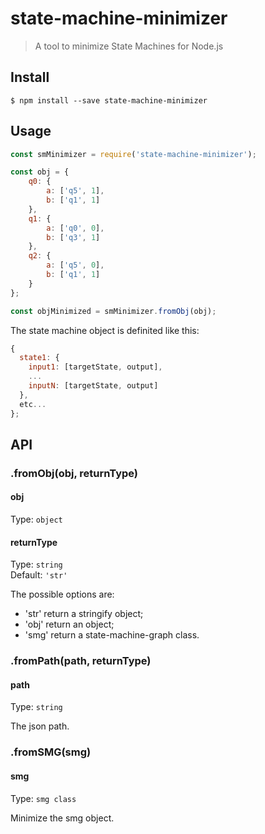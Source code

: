 # state-machine-minimizer
>A tool to minimize State Machines for Node.js

## Install

```
$ npm install --save state-machine-minimizer
```

## Usage

```js
const smMinimizer = require('state-machine-minimizer');

const obj = {
	q0: {
		a: ['q5', 1],
		b: ['q1', 1]
	},
	q1: {
		a: ['q0', 0],
		b: ['q3', 1]
	},
	q2: {
		a: ['q5', 0],
		b: ['q1', 1]
	}
};

const objMinimized = smMinimizer.fromObj(obj);

```

The state machine object is definited like this:

```js
{
  state1: {
  	input1: [targetState, output],
	...
	inputN: [targetState, output]
  },
  etc...
};
```

## API

### .fromObj(obj, returnType)

#### obj

Type: `object`

#### returnType

Type: `string`<br>
Default: `'str'`

The possible options are:

* 'str' return a stringify object;
* 'obj' return an object;
* 'smg' return a state-machine-graph class.

### .fromPath(path, returnType)

#### path

Type: `string`

The json path.

### .fromSMG(smg)

#### smg

Type: `smg class`

Minimize the smg object.
